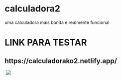 # calculadora2
uma calculadora mais bonita e realmente funcional
<h1>LINK PARA TESTAR</h1>
<h2>https://calculadorako2.netlify.app/</h2>
<img scr="https://cdn.discordapp.com/attachments/861759647370313768/894281917451616306/ezgif.com-gif-maker_7.gif">
<img src="https://cdn.discordapp.com/attachments/861759647370313768/893712871496757248/ezgif.com-gif-maker_5.gif">
